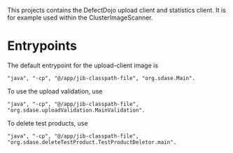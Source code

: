 This projects contains the DefectDojo upload client and statistics client. It is for example used within the ClusterImageScanner.

# Entrypoints
The default entrypoint for the upload-client image is  
```
"java", "-cp", "@/app/jib-classpath-file", "org.sdase.Main".
```
To use the upload validation, use
```
"java", "-cp", "@/app/jib-classpath-file", "org.sdase.uploadValidation.MainValidation".
```
To delete test products, use
```
"java", "-cp", "@/app/jib-classpath-file", "org.sdase.deleteTestProduct.TestProductDeletor.main".
```


